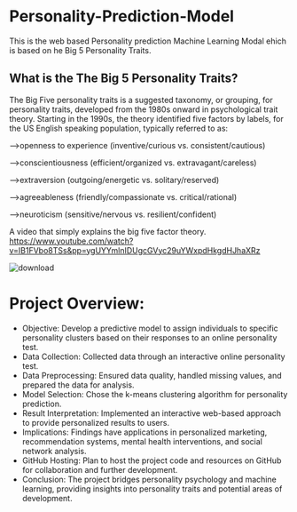 # Personality-Prediction-Model
This is the web based Personality prediction Machine Learning Modal ehich is based on he Big 5 Personality Traits.
## What is the The Big 5 Personality Traits?
The Big Five personality traits is a suggested taxonomy, or grouping, for personality traits, developed from the 1980s onward in psychological trait theory. Starting in the 1990s, the theory identified five factors by labels, for the US English speaking population, typically referred to as:

  -->openness to experience (inventive/curious vs. consistent/cautious)

  -->conscientiousness (efficient/organized vs. extravagant/careless)

  -->extraversion (outgoing/energetic vs. solitary/reserved)

  -->agreeableness (friendly/compassionate vs. critical/rational)

  -->neuroticism (sensitive/nervous vs. resilient/confident)


A video that simply explains the big five factor theory. https://www.youtube.com/watch?v=IB1FVbo8TSs&pp=ygUYYmlnIDUgcGVyc29uYWxpdHkgdHJhaXRz

![download](https://github.com/Sahil5635/Personality-Prediction-Model/assets/95239261/a5e9a278-e177-48be-958d-404a0d5b3d5e)

# Project Overview:

- Objective: Develop a predictive model to assign individuals to specific personality clusters based on their responses to an online personality test.
- Data Collection: Collected data through an interactive online personality test.
- Data Preprocessing: Ensured data quality, handled missing values, and prepared the data for analysis.
- Model Selection: Chose the k-means clustering algorithm for personality prediction.
- Result Interpretation: Implemented an interactive web-based approach to provide personalized results to users.
- Implications: Findings have applications in personalized marketing, recommendation systems, mental health interventions, and social network analysis.
- GitHub Hosting: Plan to host the project code and resources on GitHub for collaboration and further development.
- Conclusion: The project bridges personality psychology and machine learning, providing insights into personality traits and potential areas of development.
